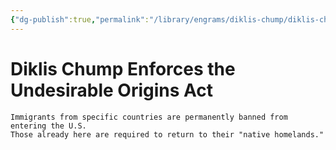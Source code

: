 ```yaml
---
{"dg-publish":true,"permalink":"/library/engrams/diklis-chump/diklis-chump-enforces-the-undesirable-origins-act/"}
---
```


# Diklis Chump Enforces the Undesirable Origins Act
	Immigrants from specific countries are permanently banned from entering the U.S.  
	Those already here are required to return to their "native homelands."
